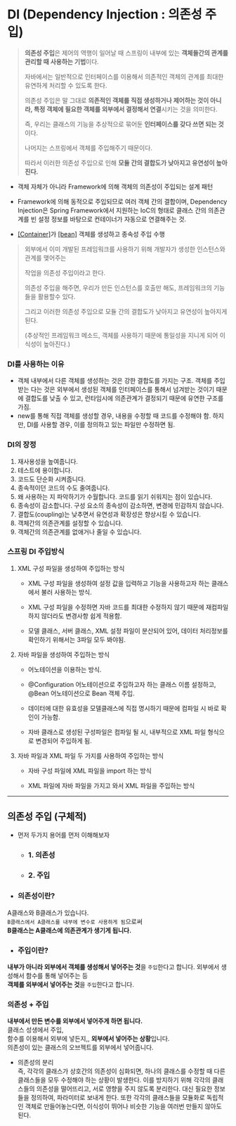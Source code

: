 # DI (Dependency Injection : 의존성 주입)

> **의존성 주입**은 제어의 역행이 일어날 때 스프링이 내부에 있는 **객체들간의 관계를 관리할 때 사용하는 기법**이다.
> 
> 자바에서는 일반적으로 인터페이스를 이용해서 의존적인 객체의 관계를 최대한 유연하게 처리할 수 있도록 한다.
> 
> 의존성 주입은 말 그대로 **의존적인 객체를 직접 생성하거나 제어하는 것이 아니라, 특정 객체에 필요한 객체를 외부에서 결정해서 연결**시키는 것을 의미한다.
> 
> 즉, 우리는 클래스의 기능을 추상적으로 묶어둔 **인터페이스를 갖다 쓰면 되는 것**이다.
> 
> 나머지는 스프링에서 객체를 주입해주기 때문이다.
> 
> 따라서 이러한 의존성 주입으로 인해 **모듈 간의 결합도가 낮아지고 유연성이 높아진다.**

- 객체 자체가 아니라 Framework에 의해 객체의 의존성이 주입되는 설계 패턴

- Framework에 의해 동적으로 주입되므로 여러 객체 간의 결합이며, Dependency Injection은 Spring Framework에서 지원하는 IoC의 형태로 클래스 간의 의존관계를 빈 설정 정보를 바탕으로 컨테이너가 자동으로 연결해주는 것.

- [[Container]](./container.md)가 [[bean]](./bean.md) 객체를 생성하고 종속성 주입 수행

>외부에서 이미 개발된 프레임워크를 사용하기 위해 개발자가 생성한 인스턴스와 관계를 맺어주는
>
>작업을 의존성 주입이라고 한다.
>
>의존성 주입을 해주면, 우리가 만든 인스턴스를 호출만 해도, 프레임워크의 기능들을 활용할수 있다.
>
>그리고 이러한 의존성 주입으로 모듈 간의 결합도가 낮아지고 유연성이 높아지게 된다.
>
>(추상적인 프레임워크 메소드, 객체를 사용하기 때문에 통일성을 지니게 되어 이식성이 높아진다.)

### DI를 사용하는 이유
- 객체 내부에서 다른 객체를 생성하는 것은 강한 결합도를 가지는 구조. 객체를 주입받는 다는 것은 외부에서 생성된 객체를 인터페이스를 통해서 넘겨받는 것이기 때문에 결합도를 낮출 수 있고, 런타임시에 의존관계가 결정되기 때문에 유연한 구조를 가짐.
- new를 통해 직접 객체를 생성할 경우, 내용을 수정할 때 코드를 수정해야 함. 하지만, DI를 사용할 경우, 이를 정의하고 있는 파일만 수정하면 됨.

### DI의 장정
1. 재사용성을 높여줍니다.
2. 테스트에 용이합니다.
3. 코드도 단순화 시켜줍니다.
4. 종속적이던 코드의 수도 줄여줍니다.
5. 왜 사용하는 지 파악하기가 수월합니다. 코드를 읽기 쉬워지는 점이 있습니다.
6. 종속성이 감소합니다. 구성 요소의 종속성이 감소하면, 변경에 민감하지 않습니다.
7. 결합도(coupling)는 낮추면서 유연성과 확장성은 향상시킬 수 있습니다.
8. 객체간의 의존관계를 설정할 수 있습니다.
9. 객체간의 의존관계를 없애거나 줄일 수 있습니다.

### 스프링 DI 주입방식
1. XML 구성 파일을 생성하여 주입하는 방식

    - XML 구성 파일을 생성하여 설정 값을 입력하고 기능을 사용하고자 하는 클래스에서 불러 사용하는 방식.

    - XML 구성 파일을 수정하면 자바 코드를 최대한 수정하지 않기 때문에 재컴파일하지 않더라도 변경사항 쉽게 적용함.

    - 모델 클래스, 서버 클래스, XML 설정 파일이 분산되어 있어, 데이터 처리정보를 확인하기 위해서는 3파일 모두 봐야됨.

2. 자바 파일을 생성하여 주입하는 방식

    - 어노테이션을 이용하는 방식.

    - @Configuration 어노테이션으로 주입하고자 하는 클래스 이름 설정하고, @Bean 어노테이션으로 Bean 객체 주입.

    - 데이터에 대한 유효성을 모델클래스에 직접 명시하기 때문에 컴파일 시 바로 확인이 가능함.

    - 자바 클래스로 생성된 구성파일은 컴파일 될 시, 내부적으로 XML 파일 형식으로 변경되어 주입하게 됨.

3. 자바 파일과 XML 파일 두 가지를 사용하여 주입하는 방식

    - 자바 구성 파일에 XML 파일을 import 하는 방식

    - XML 파일에 자바 파일을 가지고 와서 XML 파일을 주입하는 방식

<hr>

## 의존성 주입 (구체적)
- 먼저 두가지 용어를 먼저 이해해보자
    - ### 1. 의존성
    - ### 2. 주입
- ### 의존성이란?  
A클래스와 B클래스가 있습니다.  
`B클래스에서 A클래스를 내부에 변수로 사용하게 됨`으로써  
**B클래스는 A클래스에 의존관계가 생기게 됩니다.**

- ### 주입이란?
**내부가 아니라 외부에서 객체를 생성해서 넣어주는 것**을 `주입`한다고 합니다.
외부에서 생성해서 함수를 통해 넣어주는 등   
**객체를 외부에서 넣어주는 것**을 `주입`한다고 합니다.     

### 의존성 + 주입
**내부에서 만든 변수를 외부에서 넣어주게 하면 됩니다.**  
클래스 성생에서 주입,   
함수를 이용해서 외부에 넣든지,, **외부에서 넣어주는 상황**입니다.  
의존성이 있는 클래스의 오브젝트를 외부에서 넣어줍니다.  

- 의존성의 분리  
즉, 각각의 클래스가 상호간의 의존성이 심화되면, 하나의 클래스를 수정할 때 다른 클래스들을 모두
수정해야 하는 상황이 발생한다.
이를 방지하기 위해 각각의 클래스들의 의존성을 떨어뜨리고, 서로 영향을 주지 않도록 분리한다.
대신 필요한 정보들을 정의하여, 파라미터로 보내게 한다.
또한 각각의 클래스들을 모듈화로 독립적인 객체로 만들어놓는다면, 이식성이 뛰어나 비슷한 기능을
여러번 만들지 않아도 된다.